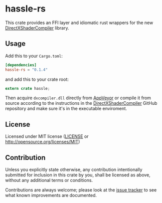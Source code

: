 hassle-rs
========
This crate provides an FFI layer and idiomatic rust wrappers for the new [DirectXShaderCompiler](https://github.com/Microsoft/DirectXShaderCompiler) library.

## Usage

Add this to your `Cargo.toml`:

```toml
[dependencies]
hassle-rs = "0.1.4"
```

and add this to your crate root:

```rust
extern crate hassle;
```

Then acquire `dxcompiler.dll` directly from [AppVeyor](https://ci.appveyor.com/project/antiagainst/directxshadercompiler/branch/master/artifacts) or compile it from source according to the instructions in the [DirectXShaderCompiler](https://github.com/Microsoft/DirectXShaderCompiler) GitHub repository and make sure it's in the executable enviroment.

## License

Licensed under MIT license ([LICENSE](LICENSE) or http://opensource.org/licenses/MIT)

## Contribution

Unless you explicitly state otherwise, any contribution intentionally submitted
for inclusion in this crate by you, shall be licensed as above, without any additional terms or conditions.

Contributions are always welcome; please look at the [issue tracker](https://github.com/Jasper-Bekkers/hassle-rs/issues) to see what known improvements are documented.
